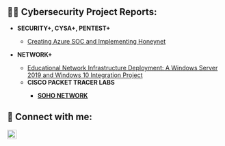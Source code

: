 <h1>
<br/></h1>

<h2>👨‍💻 Cybersecurity Project Reports:</h2>

- <b> SECURITY+, CYSA+, PENTEST+ </b>
    - [Creating Azure SOC and Implementing Honeynet](https://github.com/jnj3uf212121/Creating-a-Live-SOC-Honeynet-in-Azure)
    
- <b> NETWORK+ </b>
  - [Educational Network Infrastructure Deployment: A Windows Server 2019 and Windows 10 Integration Project](https://github.com/jnj3uf212121/Educational-Network-Infrastructure-Deployment-A-Windows-Server-2019-and-Windows-10-Integration-Proj)
  - <b> CISCO PACKET TRACER LABS <b>
      - [SOHO NETWORK](https://github.com/jnj3uf212121/Design-and-Implementation-of-a-Small-Office-Home-Office-Network--SOHO)

<h2> 🤳 Connect with me:</h2>

[<img align="left" alt="Jhayda Johnson | LinkedIn" width="22px" src="https://cdn.jsdelivr.net/npm/simple-icons@v3/icons/linkedin.svg" />][linkedin]

[linkedin]: https://linkedin.com/in/jhaydajohnson

